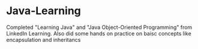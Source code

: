 # Java-Learning
Completed "Learning Java" and "Java Object-Oriented Programming" from LinkedIn Learning.
Also did some hands on practice on baisc concepts like encapsulation and inheritancs
